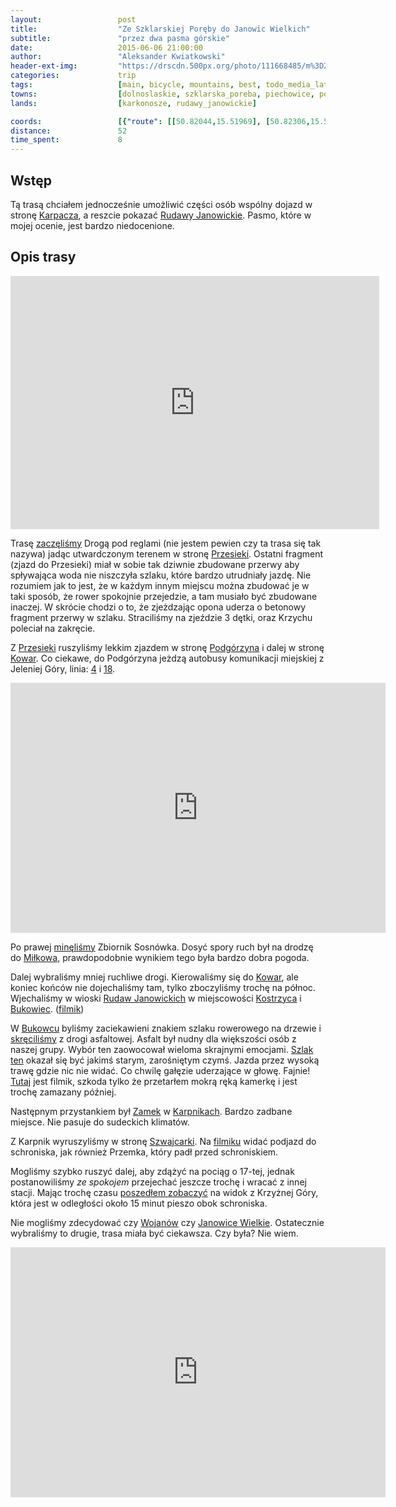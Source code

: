 ```yaml
---
layout:                 post
title:                  "Ze Szklarskiej Poręby do Janowic Wielkich"
subtitle:               "przez dwa pasma górskie"
date:                   2015-06-06 21:00:00
author:                 "Aleksander Kwiatkowski"
header-ext-img:         "https://drscdn.500px.org/photo/111668485/m%3D2048/d57dbab305b521dde1e7de22da8e1c0d"
categories:             trip
tags:                   [main, bicycle, mountains, best, todo_media_later]
towns:                  [dolnoslaskie, szklarska_poreba, piechowice, podgorzyn, myslakowice, janowice_wielkie]
lands:                  [karkonosze, rudawy_janowickie]

coords:                 [{"route": [[50.82044,15.51969], [50.82306,15.53239], [50.81442,15.53913], [50.81648,15.57776], [50.81146,15.61994], [50.80959,15.65196], [50.81843,15.67985], [50.83518,15.71358], [50.81452,15.76251], [50.81696,15.79572], [50.82651,15.82181], [50.85106,15.85529], [50.86293,15.87228], [50.87262,15.89468], [50.87820,15.91855]], "type": "bicycle"}]
distance:               52
time_spent:             8
---
```


[route]:                        https://www.strava.com/activities/320388250

[wiki-karpacz]:                 http://pl.wikipedia.org/wiki/Karpacz
[wiki-rudawy-janowickie]:       http://pl.wikipedia.org/wiki/Rudawy_Janowickie
[wiki-przesieka]:               http://pl.wikipedia.org/wiki/Przesieka_(wojew%C3%B3dztwo_dolno%C5%9Bl%C4%85skie)
[wiki-podgorzyn]:               http://pl.wikipedia.org/wiki/Podg%C3%B3rzyn_(wojew%C3%B3dztwo_dolno%C5%9Bl%C4%85skie)
[wiki-kowary]:                  http://pl.wikipedia.org/wiki/Kowary
[wiki-bukowiec]:                http://pl.wikipedia.org/wiki/Bukowiec_(powiat_jeleniog%C3%B3rski)
[wiki-karpniki-zamek]:          http://pl.wikipedia.org/wiki/Zamek_w_Karpnikach
[wiki-karpniki]:                http://pl.wikipedia.org/wiki/Karpniki
[wiki-wojanow]:                 http://pl.wikipedia.org/wiki/Wojan%C3%B3w
[wiki-janowice-wielkie]:        http://pl.wikipedia.org/wiki/Janowice_Wielkie
[wiki-milkow]:                  https://pl.wikipedia.org/wiki/Mi%C5%82k%C3%B3w_(wojew%C3%B3dztwo_dolno%C5%9Bl%C4%85skie)
[wiki-kostrzyca]:               https://pl.wikipedia.org/wiki/Kostrzyca_(wojew%C3%B3dztwo_dolno%C5%9Bl%C4%85skie)

[jelenia-linia-4]:              http://www.mzk.jgora.pl/pl/linia/4
[jelenia-linia-18]:             http://www.mzk.jgora.pl/pl/linia/18

[bukowiec-grass-trail]:         https://www.strava.com/segments/9703808
[szwajcarka]:                   http://schronisko-szwajcarka.pl/

[vimeo-1]:                      https://vimeo.com/130628290
[vimeo-2]:                      https://vimeo.com/131295976
[vimeo-3]:                      https://vimeo.com/131295977
[vimeo-4]:                      https://vimeo.com/131295978
[vimeo-5]:                      https://vimeo.com/131307939
[vimeo-6]:                      https://vimeo.com/131361748
[vimeo-7]:                      https://vimeo.com/131361749
[vimeo-8]:                      https://vimeo.com/131361751
[vimeo-9]:                      https://vimeo.com/131361750


Wstęp
-----

Tą trasą chciałem jednocześnie umożliwić części osób wspólny dojazd w stronę [Karpacza][wiki-karpacz], a reszcie
pokazać [Rudawy Janowickie][wiki-rudawy-janowickie]. Pasmo, które w mojej ocenie, jest bardzo niedocenione.

Opis trasy
----------

<iframe height='405' width='590' frameborder='0' allowtransparency='true' scrolling='no' src='https://www.strava.com/activities/320388250/embed/85131bbd48bf725d42dadea7445ed94ac9400f84'></iframe>

Trasę [zaczęliśmy][vimeo-1] Drogą pod reglami (nie jestem pewien czy ta trasa się tak nazywa) jadąc utwardczonym terenem
w stronę [Przesieki][wiki-przesieka]. Ostatni fragment (zjazd do Przesieki) miał w sobie tak dziwnie zbudowane
przerwy aby spływająca woda nie niszczyła szlaku, które bardzo utrudniały jazdę. Nie rozumiem jak to jest, że
w każdym innym miejscu można zbudować je w taki sposób, że rower spokojnie przejedzie, a tam musiało być
zbudowane inaczej. W skrócie chodzi o to, że zjeżdzając opona uderza o betonowy fragment przerwy w szlaku.
Straciliśmy na zjeździe 3 dętki, oraz Krzychu poleciał na zakręcie.

Z [Przesieki][wiki-przesieka] ruszyliśmy lekkim zjazdem w stronę [Podgórzyna][wiki-podgorzyn] i dalej w
stronę [Kowar][wiki-kowary]. Co ciekawe, do Podgórzyna jeżdzą autobusy komunikacji miejskiej z
Jeleniej Góry, linia: [4][jelenia-linia-4] i [18][jelenia-linia-18].

<div class="vimeo"><iframe src='http://player.vimeo.com/video/131295976' width="600" height="400" frameborder="0" webkitAllowFullScreen mozallowfullscreen allowFullScreen> </iframe></div>

Po prawej [minęliśmy][vimeo-3] Zbiornik Sosnówka. Dosyć spory ruch był na drodzę do [Miłkowa][wiki-milkow],
prawdopodobnie wynikiem tego była bardzo dobra
pogoda.

Dalej wybraliśmy mniej ruchliwe drogi. Kierowaliśmy się do [Kowar][wiki-kowary], ale koniec końców
nie dojechaliśmy tam, tylko zboczyliśmy trochę na północ. Wjechaliśmy w wioski [Rudaw Janowickich][wiki-rudawy-janowickie]
w miejscowości [Kostrzyca][wiki-kostrzyca] i [Bukowiec][wiki-bukowiec]. ([filmik][vimeo-4])

W [Bukowcu][wiki-bukowiec] byliśmy zaciekawieni znakiem szlaku rowerowego na drzewie i [skręciliśmy][vimeo-5] z drogi
asfaltowej. Asfalt był nudny dla większości osób z naszej grupy. Wybór ten zaowocował wieloma
skrajnymi emocjami. [Szlak ten][bukowiec-grass-trail] okazał się być jakimś starym, zarośniętym czymś.
Jazda przez wysoką trawę gdzie nic nie widać. Co chwilę gałęzie uderzające w głowę. Fajnie!
[Tutaj][vimeo-6] jest filmik, szkoda tylko że przetarłem mokrą ręką kamerkę i jest
trochę zamazany później.


Następnym przystankiem był [Zamek][wiki-karpniki-zamek] w [Karpnikach][wiki-karpniki]. Bardzo zadbane miejsce.
Nie pasuje do sudeckich klimatów.

Z Karpnik wyruszyliśmy w stronę [Szwajcarki][szwajcarka]. Na [filmiku][vimeo-7] widać podjazd do schroniska,
jak również Przemka, który padł przed schroniskiem.

Mogliśmy szybko ruszyć dalej, aby zdążyć na pociąg o 17-tej,
jednak postanowiliśmy *ze spokojem* przejechać jeszcze trochę i wracać z innej stacji.
Mając trochę czasu [poszedłem zobaczyć][vimeo-8] na widok z Krzyżnej Góry, która jest
w odległości około 15 minut pieszo obok schroniska.

Nie mogliśmy
zdecydować czy [Wojanów][wiki-wojanow] czy [Janowice Wielkie][wiki-janowice-wielkie].
Ostatecznie wybraliśmy to drugie, trasa miała być ciekawsza. Czy była? Nie wiem.

<div class="vimeo"><iframe src='http://player.vimeo.com/video/131361750' width="600" height="400" frameborder="0" webkitAllowFullScreen mozallowfullscreen allowFullScreen> </iframe></div>
